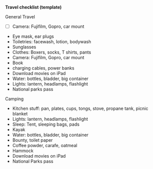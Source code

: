     

**Travel checklist (template)**

  

General Travel

- [ ] Camera: Fujifilm, Gopro, car mount
- Eye mask, ear plugs
- Toiletries: facewash, lotion, bodywash
- Sunglasses
- Clothes: Boxers, socks, T shirts, pants
- Camera: Fujifilm, Gopro, car mount
- Book
- charging cables, power banks
- Download movies on iPad
- Water: bottles, bladder, big container
- Lights: lantern, headlamps, flashlight
- National parks pass

  

Camping 

  

- Kitchen stuff: pan, plates, cups, tongs, stove, propane tank, picnic blanket
- Lights: lantern, headlamps, flashlight
- Sleep: Tent, sleeping bags, pads
- Kayak
- Water: bottles, bladder, big container
- Bounty, toilet paper
- Coffee powder, carafe, oatmeal
- Hammock
- Download movies on iPad
- National Parks pass